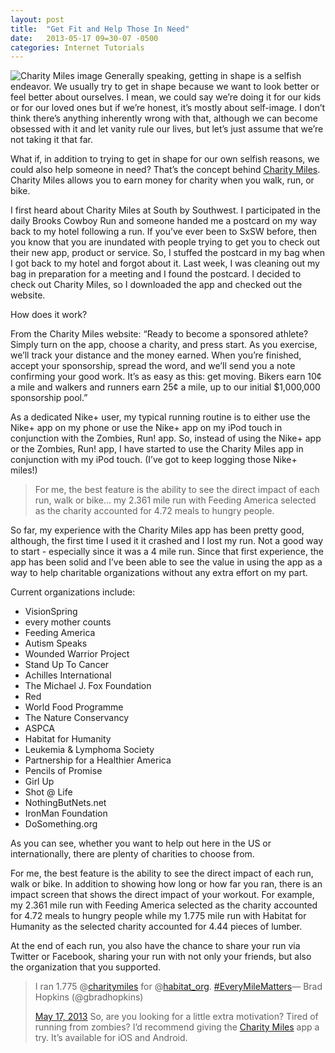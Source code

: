 ```yaml
---
layout: post
title:  "Get Fit and Help Those In Need"
date:   2013-05-17 09=30-07 -0500
categories: Internet Tutorials
---
```


![Charity Miles image](http://gbradhopkins.com/images/uploads/tutorials/charity_miles.jpg)
Generally speaking, getting in shape is a selfish endeavor. We usually try to get in shape because we want to look better or feel better about ourselves. I mean, we could say we’re doing it for our kids or for our loved ones but if we’re honest, it’s mostly about self-image. I don’t think there’s anything inherently wrong with that, although we can become obsessed with it and let vanity rule our lives, but let’s just assume that we’re not taking it that far.

What if, in addition to trying to get in shape for our own selfish reasons, we could also help someone in need? That’s the concept behind [Charity Miles][1]. Charity Miles allows you to earn money for charity when you walk, run, or bike.

I first heard about Charity Miles at South by Southwest. I participated in the daily Brooks Cowboy Run and someone handed me a postcard on my way back to my hotel following a run. If you’ve ever been to SxSW before, then you know that you are inundated with people trying to get you to check out their new app, product or service. So, I stuffed the postcard in my bag when I got back to my hotel and forgot about it. Last week, I was cleaning out my bag in preparation for a meeting and I found the postcard. I decided to check out Charity Miles, so I downloaded the app and checked out the website.

How does it work?

From the Charity Miles website: “Ready to become a sponsored athlete? Simply turn on the app, choose a charity, and press start. As you exercise, we’ll track your distance and the money earned. When you’re finished, accept your sponsorship, spread the word, and we’ll send you a note confirming your good work. It’s as easy as this: get moving. Bikers earn 10¢ a mile and walkers and runners earn 25¢ a mile, up to our initial $1,000,000 sponsorship pool.”

As a dedicated Nike+ user, my typical running routine is to either use the Nike+ app on my phone or use the Nike+ app on my iPod touch in conjunction with the Zombies, Run! app. So, instead of using the Nike+ app or the Zombies, Run! app, I have started to use the Charity Miles app in conjunction with my iPod touch. (I’ve got to keep logging those Nike+ miles!)

> For me, the best feature is the ability to see the direct impact of each run, walk or bike… my 2.361 mile run with Feeding America selected as the charity accounted for 4.72 meals to hungry people.

So far, my experience with the Charity Miles app has been pretty good, although, the first time I used it it crashed and I lost my run. Not a good way to start - especially since it was a 4 mile run. Since that first experience, the app has been solid and I’ve been able to see the value in using the app as a way to help charitable organizations without any extra effort on my part.

Current organizations include:

*   VisionSpring
*   every mother counts
*   Feeding America
*   Autism Speaks
*   Wounded Warrior Project
*   Stand Up To Cancer
*   Achilles International
*   The Michael J. Fox Foundation
*   Red
*   World Food Programme
*   The Nature Conservancy
*   ASPCA
*   Habitat for Humanity
*   Leukemia & Lymphoma Society
*   Partnership for a Healthier America
*   Pencils of Promise
*   Girl Up
*   Shot @ Life
*   NothingButNets.net
*   IronMan Foundation
*   DoSomething.org

As you can see, whether you want to help out here in the US or internationally, there are plenty of charities to choose from.

For me, the best feature is the ability to see the direct impact of each run, walk or bike. In addition to showing how long or how far you ran, there is an impact screen that shows the direct impact of your workout. For example, my 2.361 mile run with Feeding America selected as the charity accounted for 4.72 meals to hungry people while my 1.775 mile run with Habitat for Humanity as the selected charity accounted for 4.44 pieces of lumber.

At the end of each run, you also have the chance to share your run via Twitter or Facebook, sharing your run with not only your friends, but also the organization that you supported.

> I ran 1.775 @[charitymiles][2] for @[habitat_org][3]. [#EveryMileMatters][4]— Brad Hopkins (@gbradhopkins) 
> 
> [May 17, 2013][5]
So, are you looking for a little extra motivation? Tired of running from zombies? I’d recommend giving the [Charity Miles][1] app a try. It’s available for iOS and Android.

 [1]: http://www.charitymiles.org/
 [2]: https://twitter.com/charitymiles
 [3]: https://twitter.com/habitat_org
 [4]: https://twitter.com/search/%23EveryMileMatters
 [5]: https://twitter.com/gbradhopkins/status/335203585304440832

